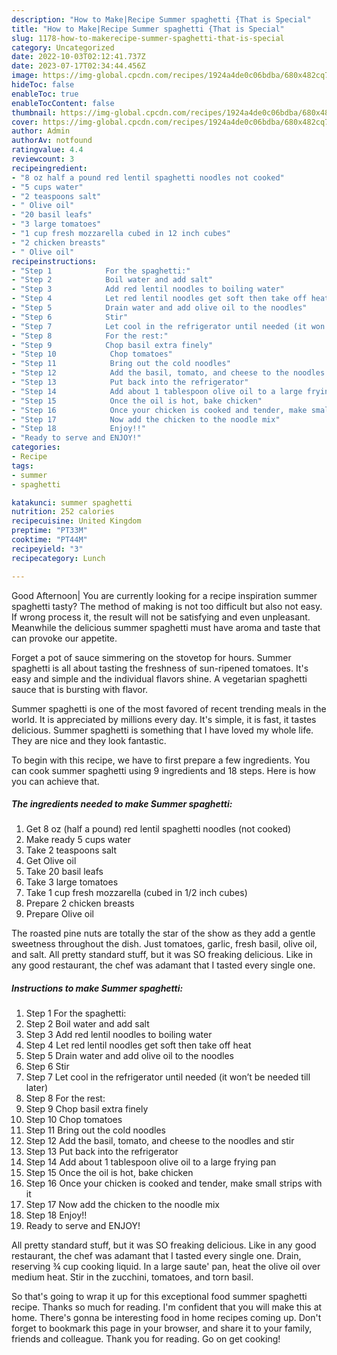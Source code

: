 ```yaml
---
description: "How to Make|Recipe Summer spaghetti {That is Special"
title: "How to Make|Recipe Summer spaghetti {That is Special"
slug: 1178-how-to-makerecipe-summer-spaghetti-that-is-special
category: Uncategorized
date: 2022-10-03T02:12:41.737Z
date: 2023-07-17T02:34:44.456Z
image: https://img-global.cpcdn.com/recipes/1924a4de0c06bdba/680x482cq70/summer-spaghetti-recipe-main-photo.jpg
hideToc: false
enableToc: true
enableTocContent: false
thumbnail: https://img-global.cpcdn.com/recipes/1924a4de0c06bdba/680x482cq70/summer-spaghetti-recipe-main-photo.jpg
cover: https://img-global.cpcdn.com/recipes/1924a4de0c06bdba/680x482cq70/summer-spaghetti-recipe-main-photo.jpg
author: Admin
authorAv: notfound
ratingvalue: 4.4
reviewcount: 3
recipeingredient:
- "8 oz half a pound red lentil spaghetti noodles not cooked"
- "5 cups water"
- "2 teaspoons salt"
- " Olive oil"
- "20 basil leafs"
- "3 large tomatoes"
- "1 cup fresh mozzarella cubed in 12 inch cubes"
- "2 chicken breasts"
- " Olive oil"
recipeinstructions:
- "Step 1            For the spaghetti:"
- "Step 2            Boil water and add salt"
- "Step 3            Add red lentil noodles to boiling water"
- "Step 4            Let red lentil noodles get soft then take off heat"
- "Step 5            Drain water and add olive oil to the noodles"
- "Step 6            Stir"
- "Step 7            Let cool in the refrigerator until needed (it won’t be needed till later)"
- "Step 8            For the rest:"
- "Step 9            Chop basil extra finely"
- "Step 10            Chop tomatoes"
- "Step 11            Bring out the cold noodles"
- "Step 12            Add the basil, tomato, and cheese to the noodles and stir"
- "Step 13            Put back into the refrigerator"
- "Step 14            Add about 1 tablespoon olive oil to a large frying pan"
- "Step 15            Once the oil is hot, bake chicken"
- "Step 16            Once your chicken is cooked and tender, make small strips with it"
- "Step 17            Now add the chicken to the noodle mix"
- "Step 18            Enjoy!!"
- "Ready to serve and ENJOY!"
categories:
- Recipe
tags:
- summer
- spaghetti

katakunci: summer spaghetti 
nutrition: 252 calories
recipecuisine: United Kingdom
preptime: "PT33M"
cooktime: "PT44M"
recipeyield: "3"
recipecategory: Lunch

---
```



Good Afternoon| You are currently looking for a recipe inspiration summer spaghetti tasty? The method of making is not too difficult but also not easy. If wrong process it, the result will not be satisfying and even unpleasant. Meanwhile the delicious summer spaghetti must have aroma and taste that can provoke our appetite.





Forget a pot of sauce simmering on the stovetop for hours. Summer spaghetti is all about tasting the freshness of sun-ripened tomatoes. It&#39;s easy and simple and the individual flavors shine. A vegetarian spaghetti sauce that is bursting with flavor.

Summer spaghetti is one of the most favored of recent trending meals in the world. It is appreciated by millions every day. It's simple, it is fast, it tastes delicious. Summer spaghetti is something that I have loved my whole life. They are nice and they look fantastic.


To begin with this recipe, we have to first prepare a few ingredients. You can cook summer spaghetti using 9 ingredients and 18 steps. Here is how you can achieve that.

<!--inarticleads1-->

##### The ingredients needed to make Summer spaghetti:

1. Get 8 oz (half a pound) red lentil spaghetti noodles (not cooked)
1. Make ready 5 cups water
1. Take 2 teaspoons salt
1. Get  Olive oil
1. Take 20 basil leafs
1. Take 3 large tomatoes
1. Take 1 cup fresh mozzarella (cubed in 1/2 inch cubes)
1. Prepare 2 chicken breasts
1. Prepare  Olive oil


The roasted pine nuts are totally the star of the show as they add a gentle sweetness throughout the dish. Just tomatoes, garlic, fresh basil, olive oil, and salt. All pretty standard stuff, but it was SO freaking delicious. Like in any good restaurant, the chef was adamant that I tasted every single one. 

<!--inarticleads2-->

##### Instructions to make Summer spaghetti:

1. Step 1            For the spaghetti:
1. Step 2            Boil water and add salt
1. Step 3            Add red lentil noodles to boiling water
1. Step 4            Let red lentil noodles get soft then take off heat
1. Step 5            Drain water and add olive oil to the noodles
1. Step 6            Stir
1. Step 7            Let cool in the refrigerator until needed (it won’t be needed till later)
1. Step 8            For the rest:
1. Step 9            Chop basil extra finely
1. Step 10            Chop tomatoes
1. Step 11            Bring out the cold noodles
1. Step 12            Add the basil, tomato, and cheese to the noodles and stir
1. Step 13            Put back into the refrigerator
1. Step 14            Add about 1 tablespoon olive oil to a large frying pan
1. Step 15            Once the oil is hot, bake chicken
1. Step 16            Once your chicken is cooked and tender, make small strips with it
1. Step 17            Now add the chicken to the noodle mix
1. Step 18            Enjoy!!
1. Ready to serve and ENJOY!

All pretty standard stuff, but it was SO freaking delicious. Like in any good restaurant, the chef was adamant that I tasted every single one. Drain, reserving ¾ cup cooking liquid. In a large saute&#39; pan, heat the olive oil over medium heat. Stir in the zucchini, tomatoes, and torn basil. 

So that's going to wrap it up for this exceptional food summer spaghetti recipe. Thanks so much for reading. I'm confident that you will make this at home. There's gonna be interesting food in home recipes coming up. Don't forget to bookmark this page in your browser, and share it to your family, friends and colleague. Thank you for reading. Go on get cooking!
